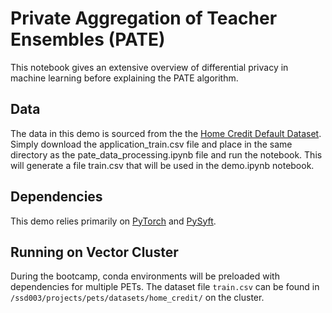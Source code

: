 # Private Aggregation of Teacher Ensembles (PATE)

This notebook gives an extensive overview of differential privacy in machine learning before explaining the PATE algorithm.

## Data
The data in this demo is sourced from the the [Home Credit Default Dataset](https://www.kaggle.com/c/home-credit-default-risk/overview). Simply download the application_train.csv file and place in the same directory as the pate_data_processing.ipynb file and run the notebook. This will generate a file train.csv that will be used in the demo.ipynb notebook.

## Dependencies
This demo relies primarily on [PyTorch](https://pytorch.org/docs/stable/index.html) and [PySyft](https://github.com/OpenMined/PySyft).

## Running on Vector Cluster
During the bootcamp, conda environments will be preloaded with dependencies for multiple PETs. The dataset file ```train.csv``` can be found in ```/ssd003/projects/pets/datasets/home_credit/``` on the cluster.
